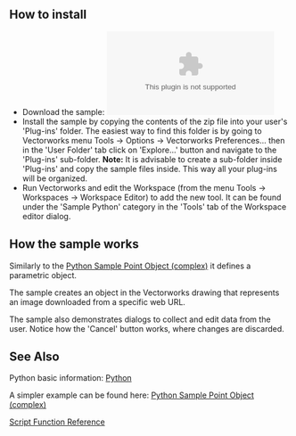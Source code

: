 ## How to install

* Download the sample: ![WebLinkImage.zip](files/WebLinkImage.zip)
* Install the sample by copying the contents of the zip file into your user's 'Plug-ins' folder. The easiest way to find this folder is by going to Vectorworks menu Tools -> Options -> Vectorworks Preferences... then in the 'User Folder' tab click on 'Explore...' button and navigate to the 'Plug-ins' sub-folder.
**Note:** It is advisable to create a sub-folder inside 'Plug-ins' and copy the sample files inside. This way all your plug-ins will be organized.
* Run Vectorworks and edit the Workspace (from the menu Tools -> Workspaces -> Workspace Editor) to add the new tool. It can be found under the 'Sample Python' category in the 'Tools' tab of the Workspace editor dialog.

## How the sample works

Similarly to the [Python Sample Point Object (complex)](Python%20Sample%20Point%20Object%20(complex).md) it defines a parametric object.

The sample creates an object in the Vectorworks drawing that represents an image downloaded from a specific web URL.

The sample also demonstrates dialogs to collect and edit data from the user. Notice how the 'Cancel' button works, where changes are discarded.

## See Also

Python basic information: [Python](../README.md)

A simpler example can be found here: [Python Sample Point Object (complex)](Python%20Sample%20Point%20Object%20(complex).md)

[Script Function Reference](../../Function%20Reference/README.md)
